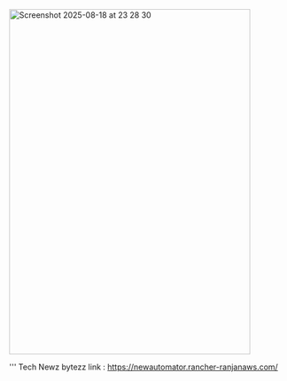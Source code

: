 <img width="435" height="622" alt="Screenshot 2025-08-18 at 23 28 30" src="https://github.com/user-attachments/assets/cc9c52bb-d0d0-40c0-9e0b-4bedcccfbf0f" />

''' Tech Newz bytezz link : https://newautomator.rancher-ranjanaws.com/
